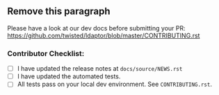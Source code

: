## Remove this paragraph

Please have a look at our dev docs before submitting your PR:
https://github.com/twisted/ldaptor/blob/master/CONTRIBUTING.rst


### Contributor Checklist:

* [ ] I have updated the release notes at `docs/source/NEWS.rst` 
* [ ] I have updated the automated tests.
* [ ] All tests pass on your local dev environment. See `CONTRIBUTING.rst`.
